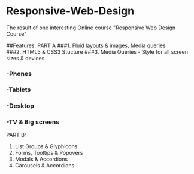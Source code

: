 # Responsive-Web-Design 

The result of one interesting Online course "Responsive Web Design Course"

##Features:  PART A
###1. Fluid layouts & images, Media queries   
###2. HTML5 & CSS3 Stucture
###3. Media Queries - Style for all screen sizes & devices
###    -Phones
###    -Tablets
###    -Desktop
###    -TV & Big screens
  
 
 PART B:
 1. List Groups & Glyphicons
 2. Forms, Tooltips & Popovers
 3. Modals & Accordions
 4. Carousels & Accordions


